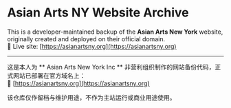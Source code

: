 # Asian Arts NY Website Archive

This is a developer-maintained backup of the **Asian Arts New York** website, originally created and deployed on their official domain.  
🔗 Live site: [https://asianartsny.org](https://asianartsny.org)

---

这是本人为 ** Asian Arts New York Inc ** 非营利组织制作的网站备份代码，正式网站已部署在官方域名上：  
🔗 [https://asianartsny.org](https://asianartsny.org)

该仓库仅作留档与维护用途，不作为主站运行或商业用途使用。
